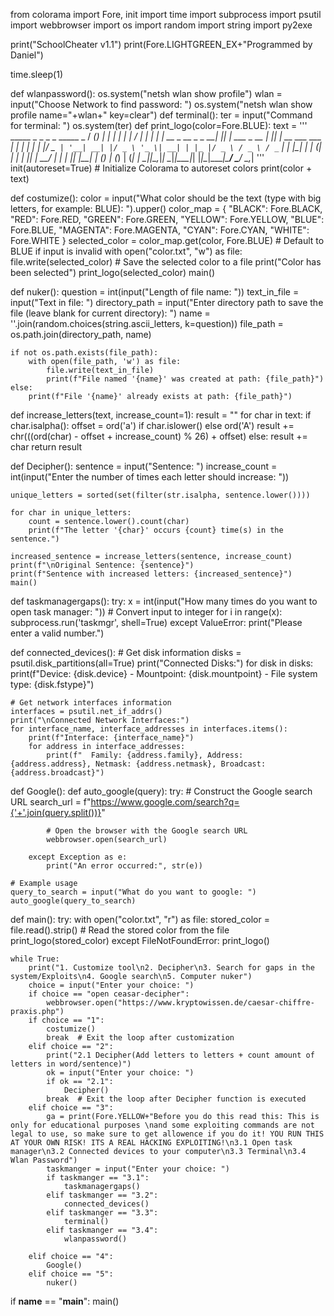 from colorama import Fore, init
import time
import subprocess
import psutil
import webbrowser
import os
import random
import string
import py2exe

print("SchoolCheater v1.1")
print(Fore.LIGHTGREEN_EX+"Programmed by Daniel")

time.sleep(1)

def wlanpassword():
    os.system("netsh wlan show profile")
    wlan = input("Choose Network to find password: ")
    os.system("netsh wlan show profile name="+wlan+" key=clear")
def terminal():
    ter = input("Command for terminal: ")
    os.system(ter)
def print_logo(color=Fore.BLUE):
    text = '''
      _____ _             _   _            _    _____                 _ 
     / ____(_)           | | | |          | |  / ____|               | |
    | |  __ _  __ _ _ __| |_| | ___ _ __ | |_| |  __  ___   ___   __| |
    | | |_ | |/ _` | '__| __| |/ _ \ '_ \| __| | |_ |/ _ \ / _ \ / _` |
    | |__| | | (_| | |  | |_| |  __/ | | | |_| |__| | (_) | (_) | (_| |
     \_____|_|\__,_|_|   \__|_|\___|_| |_|\__|\_____|\___/ \___/ \__,_|
    '''
    init(autoreset=True)  # Initialize Colorama to autoreset colors
    print(color + text)

def costumize():
    color = input("What color should be the text (type with big letters, for example: BLUE): ").upper()
    color_map = {
        "BLACK": Fore.BLACK,
        "RED": Fore.RED,
        "GREEN": Fore.GREEN,
        "YELLOW": Fore.YELLOW,
        "BLUE": Fore.BLUE,
        "MAGENTA": Fore.MAGENTA,
        "CYAN": Fore.CYAN,
        "WHITE": Fore.WHITE
    }
    selected_color = color_map.get(color, Fore.BLUE)  # Default to BLUE if input is invalid
    with open("color.txt", "w") as file:
        file.write(selected_color)  # Save the selected color to a file
    print("Color has been selected")
    print_logo(selected_color)
    main()

def nuker():
    question = int(input("Length of file name: "))
    text_in_file = input("Text in file: ")
    directory_path = input("Enter directory path to save the file (leave blank for current directory): ")
    name = ''.join(random.choices(string.ascii_letters, k=question))
    file_path = os.path.join(directory_path, name)

    if not os.path.exists(file_path):
        with open(file_path, 'w') as file:
            file.write(text_in_file)
            print(f"File named '{name}' was created at path: {file_path}")
    else:
        print(f"File '{name}' already exists at path: {file_path}")

def increase_letters(text, increase_count=1):
    result = ""
    for char in text:
        if char.isalpha():
            offset = ord('a') if char.islower() else ord('A')
            result += chr(((ord(char) - offset + increase_count) % 26) + offset)
        else:
            result += char
    return result


def Decipher():
    sentence = input("Sentence: ")
    increase_count = int(input("Enter the number of times each letter should increase: "))

    unique_letters = sorted(set(filter(str.isalpha, sentence.lower())))

    for char in unique_letters:
        count = sentence.lower().count(char)
        print(f"The letter '{char}' occurs {count} time(s) in the sentence.")

    increased_sentence = increase_letters(sentence, increase_count)
    print(f"\nOriginal Sentence: {sentence}")
    print(f"Sentence with increased letters: {increased_sentence}")
    main()


def taskmanagergaps():
    try:
        x = int(input("How many times do you want to open task manager: "))  # Convert input to integer
        for i in range(x):
            subprocess.run('taskmgr', shell=True)
    except ValueError:
        print("Please enter a valid number.")

def connected_devices():
    # Get disk information
    disks = psutil.disk_partitions(all=True)
    print("Connected Disks:")
    for disk in disks:
        print(f"Device: {disk.device} - Mountpoint: {disk.mountpoint} - File system type: {disk.fstype}")

    # Get network interfaces information
    interfaces = psutil.net_if_addrs()
    print("\nConnected Network Interfaces:")
    for interface_name, interface_addresses in interfaces.items():
        print(f"Interface: {interface_name}")
        for address in interface_addresses:
            print(f"  Family: {address.family}, Address: {address.address}, Netmask: {address.netmask}, Broadcast: {address.broadcast}")

def Google():
    def auto_google(query):
        try:
            # Construct the Google search URL
            search_url = f"https://www.google.com/search?q={'+'.join(query.split())}"

            # Open the browser with the Google search URL
            webbrowser.open(search_url)

        except Exception as e:
            print("An error occurred:", str(e))

    # Example usage
    query_to_search = input("What do you want to google: ")
    auto_google(query_to_search)

def main():
    try:
        with open("color.txt", "r") as file:
            stored_color = file.read().strip()  # Read the stored color from the file
        print_logo(stored_color)
    except FileNotFoundError:
        print_logo()

    while True:
        print("1. Customize tool\n2. Decipher\n3. Search for gaps in the system/Exploits\n4. Google search\n5. Computer nuker")
        choice = input("Enter your choice: ")
        if choice == "open ceasar-decipher":
            webbrowser.open("https://www.kryptowissen.de/caesar-chiffre-praxis.php")
        if choice == "1":
            costumize()
            break  # Exit the loop after customization
        elif choice == "2":
            print("2.1 Decipher(Add letters to letters + count amount of letters in word/sentence)")
            ok = input("Enter your choice: ")
            if ok == "2.1":
                Decipher()
            break  # Exit the loop after Decipher function is executed
        elif choice == "3":
            ga = print(Fore.YELLOW+"Before you do this read this: This is only for educational purposes \nand some exploiting commands are not legal to use, so make sure to get allowence if you do it! YOU RUN THIS AT YOUR OWN RISK! ITS A REAL HACKING EXPLOITING!\n3.1 Open task manager\n3.2 Connected devices to your computer\n3.3 Terminal\n3.4 Wlan Password")
            taskmanger = input("Enter your choice: ")
            if taskmanger == "3.1":
                taskmanagergaps()
            elif taskmanger == "3.2":
                connected_devices()
            elif taskmanger == "3.3":
                terminal()
            elif taskmanger == "3.4":
                wlanpassword()

        elif choice == "4":
            Google()
        elif choice == "5":
            nuker()

if __name__ == "__main__":
    main()
 
